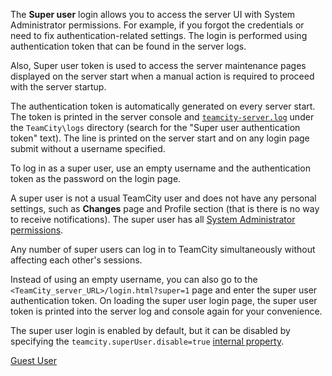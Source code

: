 [//]: # (title: Super User)
[//]: # (auxiliary-id: Super User)

The __Super user__ login allows you to access the server UI with System Administrator permissions. For example, if you forgot the credentials or need to fix authentication-related settings. The login is performed using authentication token that can be found in the server logs.

Also, Super user token is used to access the server maintenance pages displayed on the server start when a manual action is required to proceed with the server startup.

The authentication token is automatically generated on every server start. The token is printed in the server console and [`teamcity-server.log`](teamcity-server-logs.md) under the `TeamCity\logs` directory (search for the "Super user authentication token" text). The line is printed on the server start and on any login page submit without a username specified.

To log in as a super user, use an empty username and the authentication token as the password on the login page.

A super user is not a usual TeamCity user and does not have any personal settings, such as __Changes__ page and Profile section (that is there is no way to receive notifications). The super user has all [System Administrator permissions](role-and-permission.md).

Any number of super users can log in to TeamCity simultaneously without affecting each other's sessions.

Instead of using an empty username, you can also go to the `<TeamCity_server_URL>/login.html?super=1` page and enter the super user authentication token. On loading the super user login page, the super user token is printed into the server log and console again for your convenience.

The super user login is enabled by default, but it can be disabled by specifying the `teamcity.superUser.disable=true` [internal property](server-startup-properties.md#TeamCity+Internal+Properties).

<seealso>
        <category ref="concepts">
            <a href="guest-user.md">Guest User</a>
        </category>
</seealso>
